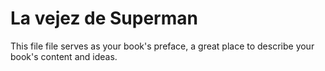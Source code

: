 # La vejez de Superman

This file file serves as your book's preface, a great place to describe your book's content and ideas.

